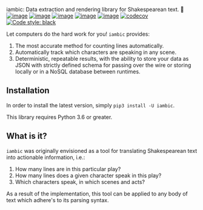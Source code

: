 iambic: Data extraction and rendering library for Shakespearean text. :scroll: 
[![image](https://img.shields.io/pypi/v/iambic.svg)](https://pypi.org/project/iambic/)
[![image](https://img.shields.io/pypi/l/iambic.svg)](https://pypi.org/project/iambic/)
[![image](https://img.shields.io/pypi/pyversions/iambic.svg)](https://pypi.org/project/iambic/)
[![image](https://img.shields.io/github/languages/code-size/seandstewart/iambic.svg?style=flat)](https://github.com/seandstewart/iambic)
[![image](https://img.shields.io/travis/seandstewart/iambic.svg)](https://travis-ci.org/seandstewart/iambic)
[![codecov](https://codecov.io/gh/seandstewart/iambic/branch/master/graph/badge.svg)](https://codecov.io/gh/seandstewart/iambic)
[![Code style: black](https://img.shields.io/badge/code%20style-black-000000.svg)](https://github.com/ambv/black)

Let computers do the hard work for you! `iambic` provides:

1. The most accurate method for counting lines automatically.
2. Automatically track which characters are speaking in any scene.
3. Deterministic, repeatable results, with the ability to store your
   data as JSON with strictly defined schema for passing over the wire
   or storing locally or in a NoSQL database between runtimes.


## Installation

In order to install the latest version, simply `pip3 install
-U iambic`.

This library requires Python 3.6 or greater.


## What is it?
`iambic` was originally envisioned as a tool for translating
Shakespearean text into actionable information, i.e.:

1. How many lines are in this particular play?
2. How many lines does a given character speak in this play?
3. Which characters speak, in which scenes and acts?

As a result of the implementation, this tool can be applied 
to any body of text which adhere's to its parsing syntax.
